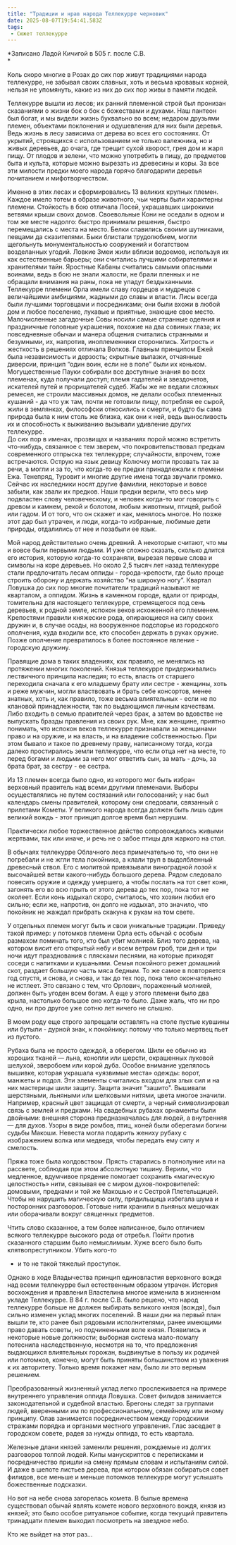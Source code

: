 ```yaml
---
title: "Традиции и нрав народа Теллекурре черновик"
date: 2025-08-07T19:54:41.583Z
tags:
 - Сюжет теллекурре
---
```


*Записано Ладой Кичигой в 505 г. после С.В.  
*

Коль скоро многие в Розах до сих пор живут традициями народа теллекурре,
не забывая своих славных, хоть и весьма кровавых корней, нельзя не
упомянуть, какие из них до сих пор живы в памяти людей.

Теллекурре вышли из лесов; их ранний племенной строй был пронизан
сказаниями о жизни бок о бок с божествами и духами. Наш пантеон был
богат, и мы видели жизнь буквально во всем; недаром друзьями племен,
объектами поклонения и одушевления для них были деревья. Ведь жизнь в
лесу зависима от дерева во всех его состояниях. От укрытий, строящихся с
использованием не только валежника, но и живых деревьев, до очага, где
трещит сухой хворост, грея дом и жаря пищу. От плодов и зелени, что
можно употребить в пищу, до предметов быта и культа, которые можно
вырезать из древесины и коры. За все эти милости предки моего народа
горячо благодарили деревья почитанием и мифотворчеством.

Именно в этих лесах и сформировались 13 великих крупных племен. Каждое
имело тотем в образе животного, чьи черты были характерны племени.
Стойкость в бою отличала Лосей, украшавших широкими ветвями крыши своих
домов. Своевольные Кони не оседали в одном и том же месте надолго:
быстро принимали решения, быстро перемещались с места на место. Белки
славились своими шутниками, певцами да сказителями. Быки блистали
трудолюбием, могли щегольнуть монументальностью сооружений и богатством
возделанных угодий. Ловкие Змеи жили вблизи водоемов, используя их как
естественные барьеры; они считались лучшими собирателями и хранителями
тайн. Яростные Кабаны считались самыми опасными воинами, ведь в бою не
знали жалости, не брали пленных и не обращали внимания на раны, пока не
упадут бездыханными. Теллекурре племени Орла имели славу гордецов и
мудрецов с величайшими амбициями, жадными до славы и власти. Лисы всегда
были лучшими торговцами и посредниками; они были вхожи в любой дом и
любое поселение, лукавые и приятные, знающие свое место. Малочисленные
загадочные Совы носили самые странные одеяния и праздничные головные
украшения, похожие на два совиных глаза; их повседневные обычаи и манера
общения считались странными и безумными, их, напротив, иноплеменники
сторонились. Хитрость и жесткость в решениях отличала Волков. Главным
принципом Ежей была независимость и дерзость; скрытные вылазки,
отчаянные диверсии, принцип “один воин, если не в поле” были их коньком.
Могущественные Пауки собирали все доступные знания во всех племенах,
куда получали доступ; племя гадателей и звездочетов, искателей путей и
прорицателей судеб. Жабы же не ведали сложных ремесел, не строили
массивных домов, не делали особых племенных кушаний - да что уж там,
почти не готовили пищу, потребляя ее сырой, жили в землянках, философски
относились к смерти, и будто бы сама природа была к ним столь же близка,
как они к ней, ведь выносливость их и способность к выживанию вызывали
удивление других теллекурре.  
До сих пор в именах, прозвищах и названиях порой можно встретить
что-нибудь, связанное с тем зверем, что покровительствовал предкам
современного отпрыска тех теллекурре; случайности, впрочем, тоже
встречаются. Острую на язык девицу Колючку могли прозвать так за речи, а
могли и за то, что когда-то ее предки принадлежали к племени Ежа.
Тенепряд, Туровит и многие другие имена тогда звучали громко. Сейчас их
наследники носят другие фамилии, некоторые и вовсе забыли, как звали их
предков. Наши предки верили, что весь мир подвластен слову
человеческому, и человек когда-то мог говорить с древом и камнем, рекой
и болотом, любым животным, птицей, рыбой или гадом. И от того, что он
скажет и как, менялось многое. Но позже этот дар был утрачен, и люди,
когда-то избранные, любимые дети природы, отдалились от нее и позабыли
ее язык.

Мой народ действительно очень древний. А некоторые считают, что мы и
вовсе были первыми людьми. И уже сложно сказать, сколько длится его
история, которую когда-то сохраняли, вырезая первые слова и символы на
коре деревьев. Но около 2,5 тысяч лет назад теллекурре стали
предпочитать лесам оппиды - города-крепости, где было проще строить
оборону и держать хозяйство “на широкую ногу”. Квартал Ловушка до сих
пор многие почитатели традиций называют не кварталом, а оппидом. Жизнь в
каменном городе, вдали от природы, томительна для настоящего теллекурре,
стремящегося под сень деревьев, к родной земле, испокон веков исхоженной
его племенем. Крепостями правили княжеские рода, опирающиеся на силу
своих дружин и, в случае осады, на вооруженное подспорье из городского
ополчения, куда входили все, кто способен держать в руках оружие. Позже
ополчение превратилось в более постоянное явление - городскую дружину.

Правящие дома в таких владениях, как правило, не менялись на протяжении
многих поколений. Князья теллекурре придерживались лествичного принципа
наследия; то есть, власть от старшего переходила сначала к его младшему
брату или сестре - женщины, хоть и реже мужчин, могли властвовать и
брать себе консортов, менее знатных, хоть и, как правило, тоже весьма
влиятельных - если не по клановой принадлежности, так по выдающимся
личным качествам. Либо входить в семью правителей через брак, а затем во
вдовстве не выпускать бразды правления из своих рук. Мне, как женщине,
приятно понимать, что испокон веков теллекурре признавали за женщинами
право и на оружие, и на власть, и на владение собственностью. При этом
бывало и такое по древнему праву, написанному тогда, когда далеко
простирались земли теллекурре, что если отца нет на месте, то перед
богами и людьми за него мог ответить сын, за мать - дочь, за брата брат,
за сестру - ее сестра.

Из 13 племен всегда было одно, из которого мог быть избран верховный
правитель над всеми другими племенами. Выборы осуществлялись не путем
состязаний или голосований; у нас был календарь смены правителей,
которому они следовали, связанный с прилетами Кометы. У великого народа
всегда должен быть лишь один великий вождь - этот принцип долгое время
был нерушим.

Практически любое торжественное действо сопровождалось живыми жертвами,
так или иначе, и речь не о забое птицы для жаркого на стол.

В обычаях теллекурре Облачного леса примечательно то, что они не
погребали и не жгли тела покойника, а клали труп в выдолбленный
древесный ствол. Его с молитвой привязывали виноградной лозой к
высочайшей ветви какого-нибудь большого дерева. Рядом следовало повесить
оружие и одежду умершего, а чтобы послать на тот свет коня, загонять его
во всю прыть от этого дерева до тех пор, пока тот не околеет. Если конь
издыхал скоро, считалось, что хозяин любил его сильно; если же,
напротив, он долго не издыхал, это значило, что покойник не жаждал
прибрать скакуна к рукам на том свете.  
  
У отдельных племен могут быть и свои уникальные традиции. Приведу такой
пример: у потомков племени Орла есть обычай с особым размахом поминать
того, кто был убит молнией. Близ того дерева, на котором висит его
открытый небу и всем ветрам гроб, три дня и три ночи идут празднования с
плясками песнями, на которые приходят соседи с напитками и кушаньями.
Семья покойного режет домашний скот, раздает большую часть мяса бедным.
То же самое в повторяется год спустя, и снова, и снова, и так до тех
пор, пока тело окончательно не истлеет. Это связано с тем, что Орлович,
пораженный молнией, должен быть угоден всем богам. А еще у этого племени
было два крыла, настолько большое оно когда-то было. Даже жаль, что ни
про одно, ни про другое уже сотню лет ничего не слышно.

В моем роду еще строго запрещали оставлять на столе пустые кувшины или
бутыли - дурной знак, к покойнику: потому что только мертвец пьет из
пустого.

Рубаха была не просто одеждой, а оберегом. Шили ее обычно из хороших
тканей — льна, конопли или шерсти, окрашенных луковой шелухой, зверобоем
или корой дуба. Особое внимание уделялось вышивке, которая украшала
«уязвимые места» одежды: ворот, манжеты и подол. Эти элементы считались
входом для злых сил и на них мастерицы шили защиту. Защита значит
"зашито". Вышивали шерстяными, льняными или шелковыми нитями, цвета
многое значили. Например, красный цвет защищал от смерти, а черный
символизировал связь с землей и предками. На свадебных рубахах орнаменты
были двойными: внешняя сторона предназначалась для людей, а внутренняя —
для духов. Узоры в виде ромбов, птиц, коней были оберегами богини судьбы
Макоши. Невеста могла подарить жениху рубаху с изображением волка или
медведя, чтобы передать ему силу и смелость.

Пряжа тоже была колдовством. Прясть старались в полнолуние или на
рассвете, соблюдая при этом абсолютную тишину. Верили, что медленное,
вдумчивое прядение помогает сохранить «магическую целостность» нити,
связывая ее с миром духов-покровителей: домовыми, предками и той же
Макошью и с Сестрой Плетельщицей. Чтобы не нарушить магическую силу,
прядильщица избегала шума и посторонних разговоров. Готовые нити хранили
в льняных мешочках или оборачивали вокруг священных предметов.

Чтить слово сказанное, а тем более написанное, было отличием всякого
теллекурре высокого рода от отребья. Пойти против сказанного старшим
было немыслимым. Хуже всего было быть клятвопреступником. Убить кого-то
- и то не такой тяжелый проступок.

Однако в ходе Владычества принцип единовластия верховного вождя над
всеми теллекурре был естественным образом утрачен. История восхождения и
правления Властелина многое изменила в жизненном укладе Теллекурре. В 84
г. после С.В. было решено, что народ теллекурре больше не должен
выбирать великого князя (вождя), был сильно изменен уклад многих
поселений. В наши дни на первый план вышли те, кто ранее был рядовыми
исполнителями, ранее имеющими право давать советы, но подчиненными воле
князя. Появились и некоторые новые должности; выборная система
мало-помалу потеснила наследственную, несмотря на то, что предложения
выдающихся влиятельных горожан, выдвинутые в пользу их родичей или
потомков, конечно, могут быть приняты большинством из уважения к их
авторитету. Только время покажет нам, было ли это верным решением.  
  
Преобразованный жизненный уклад легко прослеживается на примере
внутреннего управления оппида Ловушка. Совет филидов занимается
законодательной и судебной властью. Брегоны следят за группами людей,
вверенными им по профессиональному, семейному или иному принципу. Олав
занимается посредничеством между городскими стражами порядка и органами
местного управления. Глас заседает в городском совете, радея за нужды
оппида, то есть квартала.

Железные длани князей заменили решения, рождаемые из долгих разговоров
толпой людей. Кипы манускриптов с переписками и посредничество пришли на
смену прямым словам и испытаниям силой. И даже в шепоте листьев дерева,
при котором обязан собираться совет филидов, все меньше и меньше
потомков теллекурре могут услышать божественные подсказки.

Но вот на небе снова загорелась комета. В былые времена существовал
обычай являть комете нового верховного вождя, князя из князей; это было
особое ритуальное событие, когда текущий правитель тринадцати племен
выходил посмотреть на звездное небо.

Кто же выйдет на этот раз…
